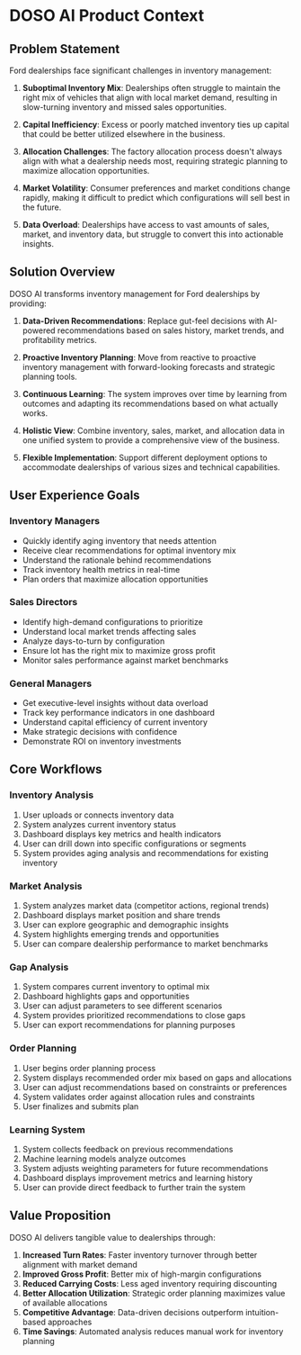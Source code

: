 # DOSO AI Product Context

## Problem Statement

Ford dealerships face significant challenges in inventory management:

1. **Suboptimal Inventory Mix**: Dealerships often struggle to maintain the right mix of vehicles that align with local market demand, resulting in slow-turning inventory and missed sales opportunities.

2. **Capital Inefficiency**: Excess or poorly matched inventory ties up capital that could be better utilized elsewhere in the business.

3. **Allocation Challenges**: The factory allocation process doesn't always align with what a dealership needs most, requiring strategic planning to maximize allocation opportunities.

4. **Market Volatility**: Consumer preferences and market conditions change rapidly, making it difficult to predict which configurations will sell best in the future.

5. **Data Overload**: Dealerships have access to vast amounts of sales, market, and inventory data, but struggle to convert this into actionable insights.

## Solution Overview

DOSO AI transforms inventory management for Ford dealerships by providing:

1. **Data-Driven Recommendations**: Replace gut-feel decisions with AI-powered recommendations based on sales history, market trends, and profitability metrics.

2. **Proactive Inventory Planning**: Move from reactive to proactive inventory management with forward-looking forecasts and strategic planning tools.

3. **Continuous Learning**: The system improves over time by learning from outcomes and adapting its recommendations based on what actually works.

4. **Holistic View**: Combine inventory, sales, market, and allocation data in one unified system to provide a comprehensive view of the business.

5. **Flexible Implementation**: Support different deployment options to accommodate dealerships of various sizes and technical capabilities.

## User Experience Goals

### Inventory Managers

- Quickly identify aging inventory that needs attention
- Receive clear recommendations for optimal inventory mix
- Understand the rationale behind recommendations
- Track inventory health metrics in real-time
- Plan orders that maximize allocation opportunities

### Sales Directors

- Identify high-demand configurations to prioritize
- Understand local market trends affecting sales
- Analyze days-to-turn by configuration
- Ensure lot has the right mix to maximize gross profit
- Monitor sales performance against market benchmarks

### General Managers

- Get executive-level insights without data overload
- Track key performance indicators in one dashboard
- Understand capital efficiency of current inventory
- Make strategic decisions with confidence
- Demonstrate ROI on inventory investments

## Core Workflows

### Inventory Analysis

1. User uploads or connects inventory data
2. System analyzes current inventory status
3. Dashboard displays key metrics and health indicators
4. User can drill down into specific configurations or segments
5. System provides aging analysis and recommendations for existing inventory

### Market Analysis

1. System analyzes market data (competitor actions, regional trends)
2. Dashboard displays market position and share trends
3. User can explore geographic and demographic insights
4. System highlights emerging trends and opportunities
5. User can compare dealership performance to market benchmarks

### Gap Analysis

1. System compares current inventory to optimal mix
2. Dashboard highlights gaps and opportunities
3. User can adjust parameters to see different scenarios
4. System provides prioritized recommendations to close gaps
5. User can export recommendations for planning purposes

### Order Planning

1. User begins order planning process
2. System displays recommended order mix based on gaps and allocations
3. User can adjust recommendations based on constraints or preferences
4. System validates order against allocation rules and constraints
5. User finalizes and submits plan

### Learning System

1. System collects feedback on previous recommendations
2. Machine learning models analyze outcomes
3. System adjusts weighting parameters for future recommendations
4. Dashboard displays improvement metrics and learning history
5. User can provide direct feedback to further train the system

## Value Proposition

DOSO AI delivers tangible value to dealerships through:

1. **Increased Turn Rates**: Faster inventory turnover through better alignment with market demand
2. **Improved Gross Profit**: Better mix of high-margin configurations
3. **Reduced Carrying Costs**: Less aged inventory requiring discounting
4. **Better Allocation Utilization**: Strategic order planning maximizes value of available allocations
5. **Competitive Advantage**: Data-driven decisions outperform intuition-based approaches
6. **Time Savings**: Automated analysis reduces manual work for inventory planning
